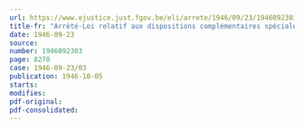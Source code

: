 ```yaml
---
url: https://www.ejustice.just.fgov.be/eli/arrete/1946/09/23/1946092303/justel
title-fr: "Arrêté-Loi relatif aux dispositions complémentaires spéciales concernant le transport des marchandises par chemins de fer entre la Belgique, d'une part, la France, le grand-duché de Luxembourg, les Pays-Bas, la Suisse et l'Italie ( via la France ou via le grand-duché de Luxembourg et la France ), l'Allemagne ( zones d'occupation anglaise, américaine et française ), l'Autriche, le Danemark, la Norvège, la Suède et la Tchécoslovaquie ( en transit par l'Allemagne ), d'autre part"
date: 1946-09-23
source:
number: 1946092303
page: 8270
case: 1946-09-23/03
publication: 1946-10-05
starts:
modifies:
pdf-original:
pdf-consolidated:
---
```


